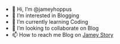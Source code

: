 - 👋 Hi, I’m @jameyhoppus
- 👀 I’m interested in Blogging
- 🌱 I’m currently learning Coding
- 💞️ I’m looking to collaborate on Blog 
- 📫 How to reach me Blog on <a href="https://www.jamey.id">Jamey Story</a>

<!---
jameyhoppus/jameyhoppus is a ✨ special ✨ repository because its `README.md` (this file) appears on your GitHub profile.
You can click the Preview link to take a look at your changes.
--->
